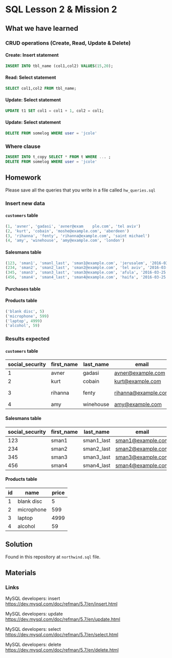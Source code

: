 # SQL Lesson 2 &amp; Mission 2

## What we have learned
### CRUD operations (Create, Read, Update &amp; Delete)
#### Create: Insert statement
```sql
INSERT INTO tbl_name (col1,col2) VALUES(15,20);
```

#### Read: Select statement
```sql
SELECT col1,col2 FROM tbl_name;
```

#### Update: Select statement
```sql
UPDATE t1 SET col1 = col1 + 1, col2 = col1;
```

#### Update: Select statement
```sql
DELETE FROM somelog WHERE user = 'jcole'
```

### Where clause
```sql
INSERT INTO t_copy SELECT * FROM t WHERE ... ;
DELETE FROM somelog WHERE user = 'jcole'
```

## Homework
Please save all the queries that you write in a file called `hw_queries.sql`
### Insert new data
#### `customers` table
```sql
(1, 'avner', 'gadasi', 'avner@exam    ple.com', 'tel aviv')
(2, 'kurt', 'cobain', 'moshe@example.com', 'aberdeen')
(3, 'rihanna', 'fenty', 'rihanna@example.com', 'saint michael')
(4, 'amy', 'winehouse', 'amy@example.com', 'london')
```

#### Salesmans table
```sql
(123, 'sman1', 'smanl_last', 'sman1@example.com', 'jerusalem', '2016-03-25')
(234, 'sman2', 'sman2_last', 'sman2@example.com', 'tel aviv', '2016-03-25')
(345, 'sman3', 'sman3_last', 'sman3@example.com', 'afula', '2016-03-25')
(456, 'sman4', 'sman4_last', 'sman4@example.com', 'haifa', '2016-03-25')
```

#### Purchases table

#### Products table
```sql 
('blank disc', 5)
('microphone', 599)
('laptop', 4999)
('alcohol', 59)
```

### Results expected
#### `customers` table
| social_security | first_name    | last_name | email               | city          |
| -------------   | ------------- |---------- | -------------       | ---------     |
| 1               | avner         | gadasi    | avner@example.com   | tel aviv      |
| 2               | kurt          | cobain    | kurt@example.com    | aberdeen      |
| 3               | rihanna       | fenty     | rihanna@example.com | saint michael |
| 4               | amy           | winehouse | amy@example.com     | london        |

#### Salesmans table
| social_security | first_name  | last_name  | email             | city       | start_of_work_date |
| -------------   | ----------- |----------  | -------------     | ---------  | ---------------    |
| 123             | sman1       | sman1_last | sman1@example.com | jerusalem  | 2016-03-25         |
| 234             | sman2       | sman2_last | sman2@example.com | tel aviv   | 2012-07-14         |
| 345             | sman3       | sman3_last | sman3@example.com | afula      | 2013-02-12         |
| 456             | sman4       | sman4_last | sman4@example.com | london     | 2012-08-29         |

#### Products table
| id  | name          | price  |
| --- | ------------- |------- |
| 1   | blank disc    | 5      |
| 2   | microphone    | 599    |
| 3   | laptop        | 4999   |
| 4   | alcohol       | 59     |

## Solution
Found in this repository at `northwind.sql` file.

## Materials
### Links
MySQL developers: insert
https://dev.mysql.com/doc/refman/5.7/en/insert.html

MySQL developers: update
https://dev.mysql.com/doc/refman/5.7/en/update.html

MySQL developers: select
https://dev.mysql.com/doc/refman/5.7/en/select.html

MySQL developers: delete
https://dev.mysql.com/doc/refman/5.7/en/delete.html